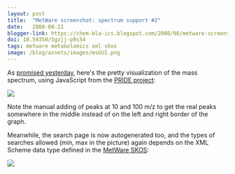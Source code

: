 ```yaml
---
layout: post
title:  "MetWare screenshot: spectrum support #2"
date:   2008-08-21
blogger-link: https://chem-bla-ics.blogspot.com/2008/08/metware-screenshot-spectrum-support-2.html
doi: 10.59350/5gzjj-p9s54
tags: metware metabolomics xml skos
image: /blog/assets/images/msGUI.png
---
```


As [promised yesterday](http://chem-bla-ics.blogspot.com/2008/08/metware-screenshot-spectrum-support.html), here's the pretty
visualization of the mass spectrum, using JavaScript from the [PRIDE project](http://www.ebi.ac.uk/pride/#soft):

![](/blog/assets/images/msGUI.png)

Note the manual adding of peaks at 10 and 100 m/z to get the real peaks somewhere in the middle instead of on the left and right border of the graph.

Meanwhile, the search page is now autogenerated too, and the types of searches allowed (min, max in the picture) again depends on the
XML Scheme data type defined in the [MetWare SKOS](http://metware.svn.sourceforge.net/viewvc/metware/BigMet/trunk/src/main/onto/metware.skos?content-type=text%2Fxml&revision=HEAD):

![](/blog/assets/images/mwSearch.png)
